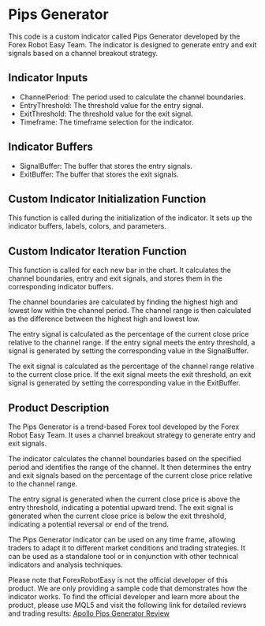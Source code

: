 # Pips Generator

This code is a custom indicator called Pips Generator developed by the Forex Robot Easy Team. The indicator is designed to generate entry and exit signals based on a channel breakout strategy.

## Indicator Inputs

- ChannelPeriod: The period used to calculate the channel boundaries.
- EntryThreshold: The threshold value for the entry signal.
- ExitThreshold: The threshold value for the exit signal.
- Timeframe: The timeframe selection for the indicator.

## Indicator Buffers

- SignalBuffer: The buffer that stores the entry signals.
- ExitBuffer: The buffer that stores the exit signals.

## Custom Indicator Initialization Function

This function is called during the initialization of the indicator. It sets up the indicator buffers, labels, colors, and parameters.

## Custom Indicator Iteration Function

This function is called for each new bar in the chart. It calculates the channel boundaries, entry and exit signals, and stores them in the corresponding indicator buffers.

The channel boundaries are calculated by finding the highest high and lowest low within the channel period. The channel range is then calculated as the difference between the highest high and lowest low.

The entry signal is calculated as the percentage of the current close price relative to the channel range. If the entry signal meets the entry threshold, a signal is generated by setting the corresponding value in the SignalBuffer.

The exit signal is calculated as the percentage of the channel range relative to the current close price. If the exit signal meets the exit threshold, an exit signal is generated by setting the corresponding value in the ExitBuffer.

## Product Description

The Pips Generator is a trend-based Forex tool developed by the Forex Robot Easy Team. It uses a channel breakout strategy to generate entry and exit signals. 

The indicator calculates the channel boundaries based on the specified period and identifies the range of the channel. It then determines the entry and exit signals based on the percentage of the current close price relative to the channel range.

The entry signal is generated when the current close price is above the entry threshold, indicating a potential upward trend. The exit signal is generated when the current close price is below the exit threshold, indicating a potential reversal or end of the trend.

The Pips Generator indicator can be used on any time frame, allowing traders to adapt it to different market conditions and trading strategies. It can be used as a standalone tool or in conjunction with other technical indicators and analysis techniques.

Please note that ForexRobotEasy is not the official developer of this product. We are only providing a sample code that demonstrates how the indicator works. To find the official developer and learn more about the product, please use MQL5 and visit the following link for detailed reviews and trading results: [Apollo Pips Generator Review](https://forexroboteasy.com/forex-robot-review/apollo-pips-generator-review-trend-based-forex-tool/)
